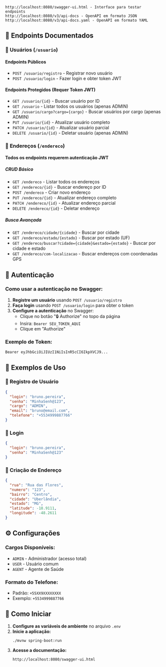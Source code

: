 ```
http://localhost:8080/swagger-ui.html - Interface para testar endpoints
http://localhost:8080/v3/api-docs - OpenAPI em formato JSON
http://localhost:8080/v3/api-docs.yaml - OpenAPI em formato YAML
```

## 📖 Endpoints Documentados

### 👤 **Usuários** (`/usuario`)

#### Endpoints Públicos

- `POST /usuario/registro` - Registrar novo usuário
- `POST /usuario/login` - Fazer login e obter token JWT

#### Endpoints Protegidos (Requer Token JWT)

- `GET /usuario/{id}` - Buscar usuário por ID
- `GET /usuario` - Listar todos os usuários (apenas ADMIN)
- `GET /usuario/cargo?cargo={cargo}` - Buscar usuários por cargo (apenas ADMIN)
- `PUT /usuario/{id}` - Atualizar usuário completo
- `PATCH /usuario/{id}` - Atualizar usuário parcial
- `DELETE /usuario/{id}` - Deletar usuário (apenas ADMIN)

### 📍 **Endereços** (`/endereco`)

#### Todos os endpoints requerem autenticação JWT

##### CRUD Básico

- `GET /endereco` - Listar todos os endereços
- `GET /endereco/{id}` - Buscar endereço por ID
- `POST /endereco` - Criar novo endereço
- `PUT /endereco/{id}` - Atualizar endereço completo
- `PATCH /endereco/{id}` - Atualizar endereço parcial
- `DELETE /endereco/{id}` - Deletar endereço

##### Busca Avançada

- `GET /endereco/cidade/{cidade}` - Buscar por cidade
- `GET /endereco/estado/{estado}` - Buscar por estado (UF)
- `GET /endereco/buscar?cidade={cidade}&estado={estado}` - Buscar por cidade e estado
- `GET /endereco/com-localizacao` - Buscar endereços com coordenadas GPS

## 🔐 Autenticação

### Como usar a autenticação no Swagger:

1. **Registre um usuário** usando `POST /usuario/registro`
2. **Faça login** usando `POST /usuario/login` para obter o token
3. **Configure a autenticação** no Swagger:
   - Clique no botão "🔒 Authorize" no topo da página
   - Insira: `Bearer SEU_TOKEN_AQUI`
   - Clique em "Authorize"

### Exemplo de Token:

```
Bearer eyJhbGciOiJIUzI1NiIsInR5cCI6IkpXVCJ9...
```

## 🎯 Exemplos de Uso

### 📝 Registro de Usuário

```json
{
  "login": "bruno.pereira",
  "senha": "MinhaSenh@123",
  "cargo": "ADMIN",
  "email": "bruno@email.com",
  "telefone": "+5534999887766"
}
```

### 🔑 Login

```json
{
  "login": "bruno.pereira",
  "senha": "MinhaSenh@123"
}
```

### 📍 Criação de Endereço

```json
{
  "rua": "Rua das Flores",
  "numero": "123",
  "bairro": "Centro",
  "cidade": "Uberlândia",
  "estado": "MG",
  "latitude": -18.9111,
  "longitude": -48.2611
}
```

## ⚙️ Configurações

### Cargos Disponíveis:

- `ADMIN` - Administrador (acesso total)
- `USER` - Usuário comum
- `AGENT` - Agente de Saúde

### Formato do Telefone:

- Padrão: `+55XX9XXXXXXXX`
- Exemplo: `+5534999887766`

## 🚀 Como Iniciar

1. **Configure as variáveis de ambiente** no arquivo `.env`
2. **Inicie a aplicação:**
   ```bash
   ./mvnw spring-boot:run
   ```
3. **Acesse a documentação:**
   ```
   http://localhost:8080/swagger-ui.html
   ```
